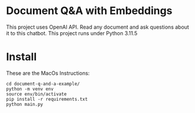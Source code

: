 # Document Q&A with Embeddings
This project uses OpenAI API.
Read any document and ask questions about it to this chatbot.
This project runs under Python 3.11.5

# Install

These are the MacOs Instructions:

```
cd document-q-and-a-example/
python -m venv env
source env/bin/activate
pip install -r requirements.txt
python main.py
```

